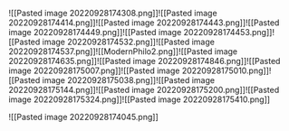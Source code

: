![[Pasted image 20220928174308.png]]![[Pasted image 20220928174414.png]]![[Pasted image 20220928174443.png]]![[Pasted image 20220928174449.png]]![[Pasted image 20220928174453.png]]![[Pasted image 20220928174532.png]]![[Pasted image 20220928174537.png]]![[ModernPhilo2.png]]![[Pasted image 20220928174635.png]]![[Pasted image 20220928174846.png]]![[Pasted image 20220928175007.png]]![[Pasted image 20220928175010.png]]![[Pasted image 20220928175038.png]]![[Pasted image 20220928175144.png]]![[Pasted image 20220928175200.png]]![[Pasted image 20220928175324.png]]![[Pasted image 20220928175410.png]]
<br>

![[Pasted image 20220928174045.png]]